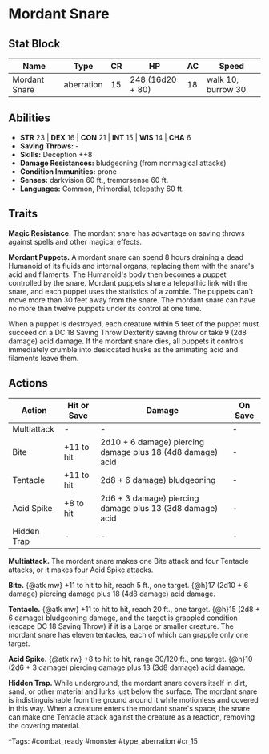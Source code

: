# Mordant Snare

## Stat Block

| Name | Type | CR | HP | AC | Speed |
|------|------|----|----|----|-------|
| Mordant Snare | aberration | 15 | 248 (16d20 + 80) | 18 | walk 10, burrow 30 |

## Abilities

- **STR** 23 | **DEX** 16 | **CON** 21 | **INT** 15 | **WIS** 14 | **CHA** 6
- **Saving Throws:** -  
- **Skills:** Deception ++8  
- **Damage Resistances:** bludgeoning (from nonmagical attacks)  
- **Condition Immunities:** prone  
- **Senses:** darkvision 60 ft., tremorsense 60 ft.  
- **Languages:** Common, Primordial, telepathy 60 ft.

## Traits

**Magic Resistance.** The mordant snare has advantage on saving throws against spells and other magical effects.

**Mordant Puppets.** A mordant snare can spend 8 hours draining a dead Humanoid of its fluids and internal organs, replacing them with the snare's acid and filaments. The Humanoid's body then becomes a puppet controlled by the snare. Mordant puppets share a telepathic link with the snare, and each puppet uses the statistics of a zombie. The puppets can't move more than 30 feet away from the snare. The mordant snare can have no more than twelve puppets under its control at one time.

When a puppet is destroyed, each creature within 5 feet of the puppet must succeed on a DC 18 Saving Throw Dexterity saving throw or take 9 (2d8 damage) acid damage. If the mordant snare dies, all puppets it controls immediately crumble into desiccated husks as the animating acid and filaments leave them.


## Actions

| Action | Hit or Save | Damage | On Save |
|--------|--------------|--------|----------|
| Multiattack | - | - | - |
| Bite | +11 to hit | 2d10 + 6 damage) piercing damage plus 18 (4d8 damage) acid | - |
| Tentacle | +11 to hit | 2d8 + 6 damage) bludgeoning | - |
| Acid Spike | +8 to hit | 2d6 + 3 damage) piercing damage plus 13 (3d8 damage) acid | - |
| Hidden Trap | - | - | - |

**Multiattack.** The mordant snare makes one Bite attack and four Tentacle attacks, or it makes four Acid Spike attacks.

**Bite.** {@atk mw} +11 to hit to hit, reach 5 ft., one target. {@h}17 (2d10 + 6 damage) piercing damage plus 18 (4d8 damage) acid damage.

**Tentacle.** {@atk mw} +11 to hit to hit, reach 20 ft., one target. {@h}15 (2d8 + 6 damage) bludgeoning damage, and the target is grappled condition (escape DC 18 Saving Throw) if it is a Large or smaller creature. The mordant snare has eleven tentacles, each of which can grapple only one target.

**Acid Spike.** {@atk rw} +8 to hit to hit, range 30/120 ft., one target. {@h}10 (2d6 + 3 damage) piercing damage plus 13 (3d8 damage) acid damage.

**Hidden Trap.** While underground, the mordant snare covers itself in dirt, sand, or other material and lurks just below the surface. The mordant snare is indistinguishable from the ground around it while motionless and covered in this way. When a creature enters the mordant snare's space, the snare can make one Tentacle attack against the creature as a reaction, removing the covering material.


^Tags: #combat_ready #monster #type_aberration #cr_15